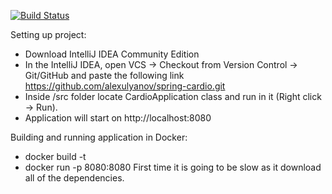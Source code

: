 [![Build Status](https://travis-ci.com/alexulyanov/spring-cardio.svg?token=UA72msSYyTpyTjSCRbxX&branch=master)](https://travis-ci.com/alexulyanov/spring-cardio)

Setting up project:
* Download IntelliJ IDEA Community Edition
* In the IntelliJ IDEA, open VCS -> Checkout from Version Control -> Git/GitHub and paste the following link https://github.com/alexulyanov/spring-cardio.git
* Inside /src folder locate CardioApplication class and run in it (Right click -> Run).
* Application will start on http://localhost:8080 

Building and running application in Docker:
* docker build -t <image-tag> 
* docker run -p 8080:8080 <image-tag>
First time it is going to be slow as it download all of the dependencies.